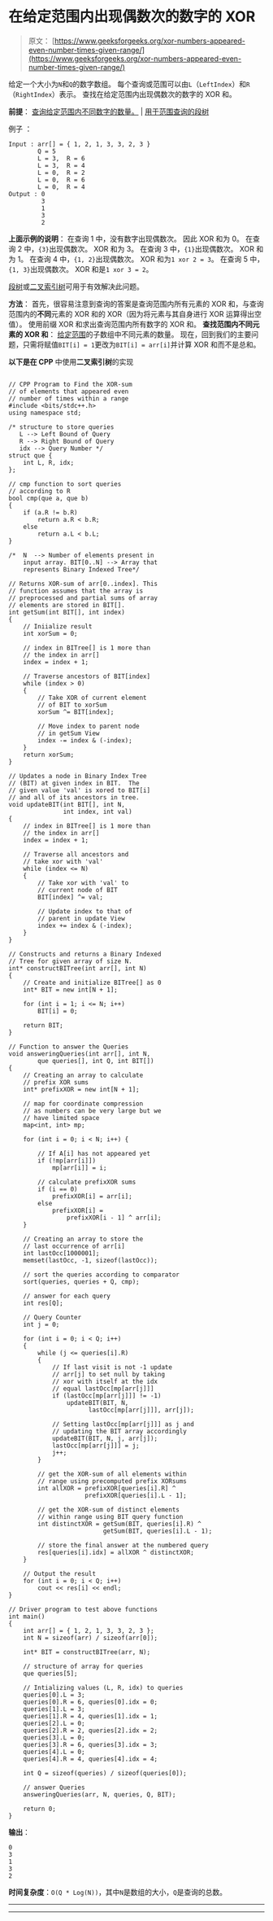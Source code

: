 # 在给定范围内出现偶数次的数字的 XOR

> 原文： [https://www.geeksforgeeks.org/xor-numbers-appeared-even-number-times-given-range/](https://www.geeksforgeeks.org/xor-numbers-appeared-even-number-times-given-range/)

给定一个大小为`N`和`Q`的数字数组。 每个查询或范围可以由`L`（`LeftIndex`）和`R`（`RightIndex`）表示。 查找在给定范围内出现偶数次的数字的 XOR 和。

**前提**： [查询给定范围内不同数字的数量。](https://www.geeksforgeeks.org/queries-number-distinct-elements-subarray/) | [用于范围查询的段树](https://www.geeksforgeeks.org/segment-tree-set-1-sum-of-given-range/)

例子 ：

```
Input : arr[] = { 1, 2, 1, 3, 3, 2, 3 }
        Q = 5
        L = 3,  R = 6
        L = 3,  R = 4
        L = 0,  R = 2
        L = 0,  R = 6
        L = 0,  R = 4
Output : 0
         3
         1
         3
         2

```

**上面示例的说明**：
在查询 1 中，没有数字出现偶数次。
因此 XOR 和为 0。
在查询 2 中，`{3}`出现偶数次。 XOR 和为 3。
在查询 3 中，`{1}`出现偶数次。 XOR 和为 1。
在查询 4 中，`{1, 2}`出现偶数次。 XOR 和为`1 xor 2 = 3`。
在查询 5 中，`{1, 3}`出现偶数次。 XOR 和是`1 xor 3 = 2`。

[段树](https://www.geeksforgeeks.org/segment-tree-set-1-sum-of-given-range/)或[二叉索引树](https://www.geeksforgeeks.org/binary-indexed-tree-or-fenwick-tree-2/)可用于有效解决此问题。

**方法**：
首先，很容易注意到查询的答案是查询范围内所有元素的 XOR 和，与查询范围内的**不同**元素的 XOR 和的 XOR（因为将元素与其自身进行 XOR 运算得出空值）。 使用前缀 XOR 和求出查询范围内所有数字的 XOR 和。
**查找范围内不同元素的 XOR 和**： [给定范围](https://www.geeksforgeeks.org/queries-number-distinct-elements-subarray/)的子数组中不同元素的数量。
现在，回到我们的主要问题，只需将赋值`BIT[i] = 1`更改为`BIT[i] = arr[i]`并计算 XOR 和而不是总和。

**以下是在 CPP** 中使用**二叉索引树**的实现

```

// CPP Program to Find the XOR-sum 
// of elements that appeared even 
// number of times within a range 
#include <bits/stdc++.h> 
using namespace std; 

/* structure to store queries 
   L --> Left Bound of Query 
   R --> Right Bound of Query 
   idx --> Query Number */
struct que { 
    int L, R, idx; 
}; 

// cmp function to sort queries  
// according to R 
bool cmp(que a, que b) 
{ 
    if (a.R != b.R) 
        return a.R < b.R; 
    else
        return a.L < b.L; 
} 

/*  N  --> Number of elements present in 
    input array. BIT[0..N] --> Array that  
    represents Binary Indexed Tree*/

// Returns XOR-sum of arr[0..index]. This 
// function assumes that the array is 
// preprocessed and partial sums of array  
// elements are stored in BIT[]. 
int getSum(int BIT[], int index) 
{ 
    // Iniialize result 
    int xorSum = 0; 

    // index in BITree[] is 1 more than 
    // the index in arr[] 
    index = index + 1; 

    // Traverse ancestors of BIT[index] 
    while (index > 0)  
    { 
        // Take XOR of current element  
        // of BIT to xorSum 
        xorSum ^= BIT[index]; 

        // Move index to parent node 
        // in getSum View 
        index -= index & (-index); 
    } 
    return xorSum; 
} 

// Updates a node in Binary Index Tree 
// (BIT) at given index in BIT.  The 
// given value 'val' is xored to BIT[i]  
// and all of its ancestors in tree. 
void updateBIT(int BIT[], int N,  
               int index, int val) 
{ 
    // index in BITree[] is 1 more than  
    // the index in arr[] 
    index = index + 1; 

    // Traverse all ancestors and  
    // take xor with 'val' 
    while (index <= N)  
    { 
        // Take xor with 'val' to  
        // current node of BIT 
        BIT[index] ^= val; 

        // Update index to that of  
        // parent in update View 
        index += index & (-index); 
    } 
} 

// Constructs and returns a Binary Indexed 
// Tree for given array of size N. 
int* constructBITree(int arr[], int N) 
{ 
    // Create and initialize BITree[] as 0 
    int* BIT = new int[N + 1]; 

    for (int i = 1; i <= N; i++) 
        BIT[i] = 0; 

    return BIT; 
} 

// Function to answer the Queries 
void answeringQueries(int arr[], int N, 
        que queries[], int Q, int BIT[]) 
{ 
    // Creating an array to calculate 
    // prefix XOR sums 
    int* prefixXOR = new int[N + 1]; 

    // map for coordinate compression 
    // as numbers can be very large but we 
    // have limited space 
    map<int, int> mp; 

    for (int i = 0; i < N; i++) { 

        // If A[i] has not appeared yet 
        if (!mp[arr[i]]) 
            mp[arr[i]] = i; 

        // calculate prefixXOR sums 
        if (i == 0) 
            prefixXOR[i] = arr[i]; 
        else
            prefixXOR[i] =  
                prefixXOR[i - 1] ^ arr[i]; 
    } 

    // Creating an array to store the 
    // last occurrence of arr[i] 
    int lastOcc[1000001]; 
    memset(lastOcc, -1, sizeof(lastOcc)); 

    // sort the queries according to comparator 
    sort(queries, queries + Q, cmp); 

    // answer for each query 
    int res[Q]; 

    // Query Counter 
    int j = 0; 

    for (int i = 0; i < Q; i++)  
    { 
        while (j <= queries[i].R)  
        { 
            // If last visit is not -1 update 
            // arr[j] to set null by taking 
            // xor with itself at the idx  
            // equal lastOcc[mp[arr[j]]] 
            if (lastOcc[mp[arr[j]]] != -1) 
                updateBIT(BIT, N,  
                      lastOcc[mp[arr[j]]], arr[j]); 

            // Setting lastOcc[mp[arr[j]]] as j and 
            // updating the BIT array accordingly 
            updateBIT(BIT, N, j, arr[j]); 
            lastOcc[mp[arr[j]]] = j; 
            j++; 
        } 

        // get the XOR-sum of all elements within 
        // range using precomputed prefix XORsums 
        int allXOR = prefixXOR[queries[i].R] ^  
                     prefixXOR[queries[i].L - 1]; 

        // get the XOR-sum of distinct elements 
        // within range using BIT query function 
        int distinctXOR = getSum(BIT, queries[i].R) ^  
                          getSum(BIT, queries[i].L - 1); 

        // store the final answer at the numbered query 
        res[queries[i].idx] = allXOR ^ distinctXOR; 
    } 

    // Output the result 
    for (int i = 0; i < Q; i++) 
        cout << res[i] << endl; 
} 

// Driver program to test above functions 
int main() 
{ 
    int arr[] = { 1, 2, 1, 3, 3, 2, 3 }; 
    int N = sizeof(arr) / sizeof(arr[0]); 

    int* BIT = constructBITree(arr, N); 

    // structure of array for queries 
    que queries[5]; 

    // Intializing values (L, R, idx) to queries 
    queries[0].L = 3;  
    queries[0].R = 6, queries[0].idx = 0; 
    queries[1].L = 3;  
    queries[1].R = 4, queries[1].idx = 1; 
    queries[2].L = 0;  
    queries[2].R = 2, queries[2].idx = 2; 
    queries[3].L = 0;  
    queries[3].R = 6, queries[3].idx = 3; 
    queries[4].L = 0;  
    queries[4].R = 4, queries[4].idx = 4; 

    int Q = sizeof(queries) / sizeof(queries[0]); 

    // answer Queries 
    answeringQueries(arr, N, queries, Q, BIT); 

    return 0; 
} 

```

**输出**：

```
0
3
1
3
2

```

**时间复杂度**：`O(Q * Log(N))`，其中`N`是数组的大小，`Q`是查询的总数。



* * *

* * *



